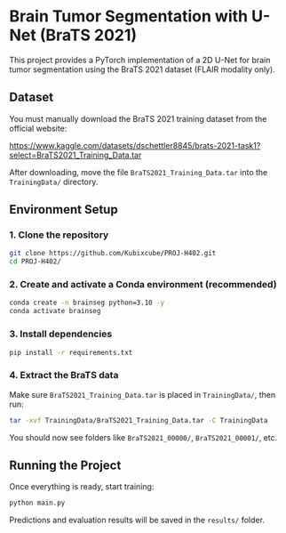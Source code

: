 # Brain Tumor Segmentation with U-Net (BraTS 2021)

This project provides a PyTorch implementation of a 2D U-Net for brain tumor segmentation using the BraTS 2021 dataset (FLAIR modality only).

## Dataset

You must manually download the BraTS 2021 training dataset from the official website:

https://www.kaggle.com/datasets/dschettler8845/brats-2021-task1?select=BraTS2021_Training_Data.tar

After downloading, move the file `BraTS2021_Training_Data.tar` into the `TrainingData/` directory.

## Environment Setup

### 1. Clone the repository

```bash
git clone https://github.com/Kubixcube/PROJ-H402.git
cd PROJ-H402/
```

### 2. Create and activate a Conda environment (recommended)

```bash
conda create -n brainseg python=3.10 -y
conda activate brainseg
```

### 3. Install dependencies

```bash
pip install -r requirements.txt
```

### 4. Extract the BraTS data

Make sure `BraTS2021_Training_Data.tar` is placed in `TrainingData/`, then run:

```bash
tar -xvf TrainingData/BraTS2021_Training_Data.tar -C TrainingData
```

You should now see folders like `BraTS2021_00000/`, `BraTS2021_00001/`, etc.

## Running the Project

Once everything is ready, start training:

```bash
python main.py
```

Predictions and evaluation results will be saved in the `results/` folder.
